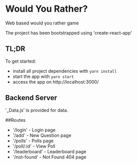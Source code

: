 # Would You Rather?

Web based would you rather game

The project has been bootstrapped using 'create-react-app'

## TL;DR

To get started:

* install all project dependencies with `yarn install`
* start the app with `yarn start`
* access the app on http://localhost:3000/

## Backend Server

'_Data.js' is provided for data.

##Routes

* '/login' - Login page
* '/add' - New Question page
* '/polls' - Polls page
* '/poll/:id' - View Poll
* '/leaderboard' - Leaderboard page
* '/not-found' - Not Found 404 page
